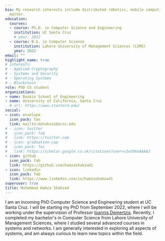 ```yaml
---
bio: My research interests include distributed robotics, mobile computing and programmable
  matter.
education:
  courses:
  - course: Ph.D. in Computer Science and Engineering
    institution: UC Santa Cruz
    # year: 2012
  - course: B.S. in Computer Science
    institution: Lahore University of Management Sciences (LUMS)
    year: 2022
email: ""
highlight_name: true
# interests:
# - Applied Cryptography
# - Systems and Security
# - Operating Systems
# - Blockchain
role: PhD CS student
organizations:
- name: Baskin School of Engineering
- name: University of California, Santa Cruz
  # url: https://www.stanford.edu/
social:
- icon: envelope
  icon_pack: fas
  link: mailto:mshahza1@ucsc.edu
# - icon: twitter
#   icon_pack: fab
#   link: https://twitter.com
# - icon: graduation-cap
#   icon_pack: fas
#   link: https://scholar.google.co.uk/citations?user=sIwtMXoAAAAJ
- icon: github
  icon_pack: fab
  link: https://github.com/hamzashahzad1
- icon: linkedin
  icon_pack: fab
  link: https://www.linkedin.com/in/hamzashahzad1
superuser: true
title: Muhammad Hamza Shahzad
---
```


I am an incoming PhD Computer Science and Engineering student at UC Santa Cruz. I will be starting my PhD from September 2022, where I will be working under the supervision of Professor <a href = "http://idemertzis.com/" target="_blank">Ioannis Demertzis</a>. Recently, I completed my bachelor's in Computer Science from Lahore University of Management Sciences, where I studied several advanced courses in systems and networks. I am generally interested in exploring all aspects of systems, and am always curious to learn new topics within the field. 

<!-- {{< icon name="download" pack="fas" >}} Download my {{< staticref "uploads/demo_resume.pdf" "newtab" >}}resumé{{< /staticref >}}. -->
